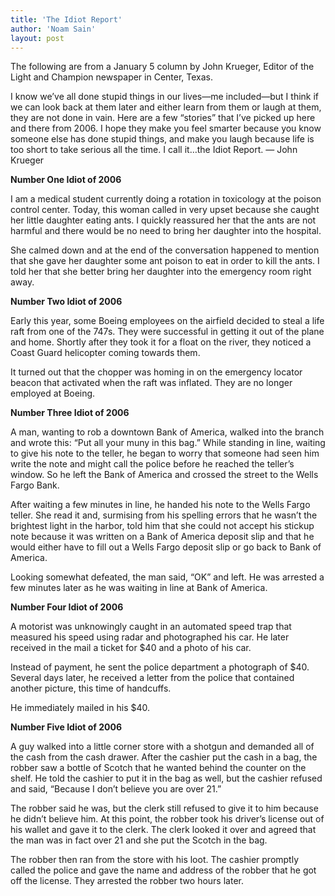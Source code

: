 ```yaml
---
title: 'The Idiot Report'
author: 'Noam Sain'
layout: post
---
```


The following are from a January 5 column by John Krueger, Editor of the Light and Champion newspaper in Center, Texas.

I know we’ve all done stupid things in our lives—me included—but I think if we can look back at them later and either learn from them or laugh at them, they are not done in vain. Here are a few “stories” that I’ve picked up here and there from 2006. I hope they make you feel smarter because you know someone else has done stupid things, and make you laugh because life is too short to take serious all the time. I call it…the Idiot Report. — John Krueger

**Number One Idiot of 2006**

I am a medical student currently doing a rotation in toxicology at the poison control center. Today, this woman called in very upset because she caught her little daughter eating ants. I quickly reassured her that the ants are not harmful and there would be no need to bring her daughter into the hospital.

She calmed down and at the end of the conversation happened to mention that she gave her daughter some ant poison to eat in order to kill the ants. I told her that she better bring her daughter into the emergency room right away.

**Number Two Idiot of 2006**

Early this year, some Boeing employees on the airfield decided to steal a life raft from one of the 747s. They were successful in getting it out of the plane and home. Shortly after they took it for a float on the river, they noticed a Coast Guard helicopter coming towards them.

It turned out that the chopper was homing in on the emergency locator beacon that activated when the raft was inflated. They are no longer employed at Boeing.

**Number Three Idiot of 2006**

A man, wanting to rob a downtown Bank of America, walked into the branch and wrote this: “Put all your muny in this bag.” While standing in line, waiting to give his note to the teller, he began to worry that someone had seen him write the note and might call the police before he reached the teller’s window. So he left the Bank of America and crossed the street to the Wells Fargo Bank.

After waiting a few minutes in line, he handed his note to the Wells Fargo teller. She read it and, surmising from his spelling errors that he wasn’t the brightest light in the harbor, told him that she could not accept his stickup note because it was written on a Bank of America deposit slip and that he would either have to fill out a Wells Fargo deposit slip or go back to Bank of America.

Looking somewhat defeated, the man said, “OK” and left. He was arrested a few minutes later as he was waiting in line at Bank of America.

**Number Four Idiot of 2006**

A motorist was unknowingly caught in an automated speed trap that measured his speed using radar and photographed his car. He later received in the mail a ticket for $40 and a photo of his car.

Instead of payment, he sent the police department a photograph of $40. Several days later, he received a letter from the police that contained another picture, this time of handcuffs.

He immediately mailed in his $40.

**Number Five Idiot of 2006**

A guy walked into a little corner store with a shotgun and demanded all of the cash from the cash drawer. After the cashier put the cash in a bag, the robber saw a bottle of Scotch that he wanted behind the counter on the shelf. He told the cashier to put it in the bag as well, but the cashier refused and said, “Because I don’t believe you are over 21.”

The robber said he was, but the clerk still refused to give it to him because he didn’t believe him. At this point, the robber took his driver’s license out of his wallet and gave it to the clerk. The clerk looked it over and agreed that the man was in fact over 21 and she put the Scotch in the bag.

The robber then ran from the store with his loot. The cashier promptly called the police and gave the name and address of the robber that he got off the license. They arrested the robber two hours later.